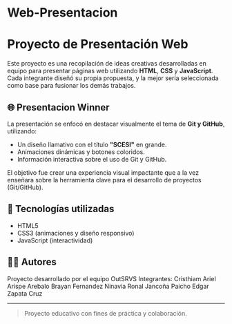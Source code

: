 # Web-Presentacion 

# Proyecto de Presentación Web

Este proyecto es una recopilación de ideas creativas desarrolladas en equipo para presentar páginas web utilizando **HTML**, **CSS** y **JavaScript**. Cada integrante diseñó su propia propuesta, y la mejor sería seleccionada como base para fusionar los demás trabajos.

## 🌐 Presentacion Winner

La presentación se enfocó en destacar visualmente el tema de **Git y GitHub**, utilizando:

- Un diseño llamativo con el título **"SCESI"** en grande.
- Animaciones dinámicas y botones coloridos.
- Información interactiva sobre el uso de Git y GitHub.

El objetivo fue crear una experiencia visual impactante que a la vez enseñara sobre  la herramienta clave para el desarrollo de proyectos (Git/GitHub).

## 🚀 Tecnologías utilizadas

- HTML5
- CSS3 (animaciones y diseño responsivo)
- JavaScript (interactividad)

## 👨‍💻 Autores

Proyecto desarrollado por el equipo OutSRVS
Integrantes:
Cristhiam Ariel Arispe Arebalo
Brayan Fernandez Ninavia
Ronal Jancoña Paicho
Edgar Zapata Cruz

---

> Proyecto educativo con fines de práctica y colaboración.
